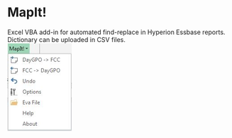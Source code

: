 # MapIt!
Excel VBA add-in for automated find-replace in Hyperion Essbase reports. Dictionary can be uploaded in CSV files.
<br />
<img src="addin.JPG" />

